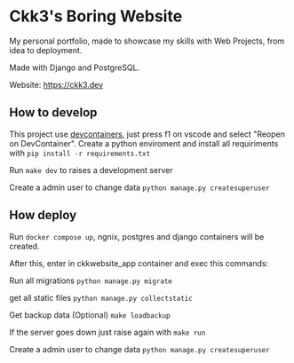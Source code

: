 # Ckk3's Boring Website

My personal portfolio, made to showcase my skills with Web Projects, from idea to deployment.

Made with Django and PostgreSQL.

Website: https://ckk3.dev


## How to develop

This project use [devcontainers](https://code.visualstudio.com/docs/devcontainers/containers), just press f1 on vscode and select "Reopen on DevContainer". 
Create a python enviroment and install all requiriments with `pip install -r requirements.txt` 

Run `make dev` to raises a development server

Create a admin user to change data
`python manage.py createsuperuser`

## How deploy

Run `docker compose up`, ngnix, postgres and django containers will be created.

After this, enter in ckkwebsite_app container and exec this commands:

Run all migrations
`python manage.py migrate`

get all static files
`python manage.py collectstatic`

Get backup data (Optional)
`make loadbackup`

If the server goes down just raise again with
`make run`

Create a admin user to change data
`python manage.py createsuperuser`
